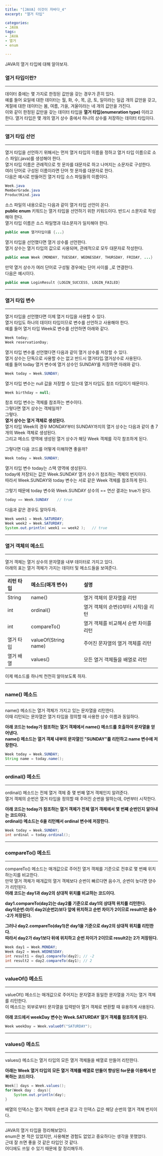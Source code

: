 ```yaml
---
title: "[JAVA] 이것이 자바다_4"
excerpt: "열거 타입"

categories:
- JAVA
tags:
- JAVA
- 열거
- enum

---
```


JAVA의 열거 타입에 대해 알아보자.


### 열거 타입이란?
- - -
데이터 중에는 몇 가지로 한정된 값만을 갖는 경우가 흔히 있다.  
예를 들어 요일에 대한 데이터는 월, 화, 수, 목, 금, 토, 일이라는 일곱 개의 값만을 갖고,
 계절에 대한 데이터는 봄, 여름, 가을, 겨울이라는 네 개의 값만을 가진다.  
이와 같이 한정된 값만을 갖는 데이터 타입을 **열거 타입(enumeration type)** 이라고 한다.
열거 타입은 몇 개의 열거 상수 중에서 하나의 상수를 저장하는 데이터 타입이다.
- - -

### 열거 타입 선언
- - -
열거 타입을 선언하기 위해서는 먼저 열거 타입의 이름을 정하고 열거 타입 이름으로 소스 파일(.java)를 생성해야 한다.  
열거 타입 이름은 관례적으로 첫 문자를 대문자로 하고 나머지는 소문자로 구성한다.  
여러 단어로 구성된 이름이라면 단어 첫 문자를 대문자로 한다.  
다음은 예시로 만들어진 열거 타입 소스 파일들의 이름이다.
 
``` java
Week.java
MemberGrade.java
ProductKind.java
```
  
소스 파일의 내용으로는 다음과 같이 열거 타입 선언이 온다.  
**public enum** 키워드는 열거 타입을 선언하기 위한 키워드이다.
반드시 소문자로 작성해야 한다.  
열거 타입 이름은 소스 파일명과 대소문자가 일치해야 한다.

``` java
public enum 열거타입이름 {...}
```
  
열거 타입을 선언했다면 열거 상수를 선언한다.  
열거 상수는 열거 타입의 값으로 사용되며, 관례적으로 모두 대문자로 작성한다.  

``` java
public enum Week {MONDAY, TUESDAY, WEDNESDAY, THURSDAY, FRIDAY, ...}
```
  
만약 열거 상수가 여러 단어로 구성될 경우에는 단어 사이를 _로 연결한다.  
다음은 예시이다.  
``` java
public enum LoginResult {LOGIN_SUCCESS, LOGIN_FAILED}
```
  
- - -

### 열거 타입 변수
- - -
열거 타입을 선언했다면 이제 열거 타입을 사용할 수 있다.  
열거 타입도 하나의 데이터 타입이므로 변수를 선언하고 사용해야 한다.  
예를 들어 열거 타입 Week로 변수를 선언하면 아래와 같다.  

``` java
Week today;
Week reservationDay;
```
  
열거 타입 변수를 선언했다면 다음과 같이 열거 상수를 저장할 수 있다.  
열거 상수는 단독으로 사용할 수는 없고 반드시 열거타입.열거상수로 사용된다.  
예를 들어 today 열거 변수에 열거 상수인 SUNDAY를 저장하면 아래와 같다.  

``` java
Week today = Week.SUNDAY;
```
  
열거 타입 변수는 null 값을 저장할 수 있는데 열거 타입도 참조 타입이기 때문이다.  
  
``` java
Week birthday = null;
```
  
참조 타입 변수는 객체를 참조하는 변수이다.  
그렇다면 열거 상수는 객체일까?  
그렇다.  
**열거 상수는 열거 객체로 생성된다.**  
열거 타입 Week의 경우 MONDAY부터 SUNDAY까지의 열거 상수는 다음과 같이 총 7개의 Week 객체로 생성된다.  
그리고 메소드 영역에 생성된 열거 상수가 해당 Week 객체를 각각 참조하게 된다.  
  
그렇다면 다음 코드를 어떻게 이해하면 좋을까?  

``` java
Week today = Week.SUNDAY;
```
  
열거 타입 변수 today는 스택 영역에 생성된다.  
today에 저장되는 값은 Week.SUNDAY 열거 상수가 참조하는 객체의 번지이다.  
따라서 Week.SUNDAY와 today 변수는 서로 같은 Week 객체를 참조하게 된다.  
  
그렇기 때문에 today 변수와 Week.SUNDAY 상수의 == 연산 결과는 true가 된다.  
``` java
today == Week.SUNDAY    // true
```
  
다음과 같은 경우도 알아두자.  

``` java
Week week1 = Week.SATURDAY;
Week week2 = Week.SATURDAY;
System.out.println( week1 == week2 );   // true
```
    
- - -

### 열거 객체의 메소드
- - -
열거 객체는 열거 상수의 문자열을 내부 데이터로 가지고 있다.  
아래의 표는 열거 객체가 가지는 데이터 및 메소드들을 보여준다.  


|리턴 타입|메소드(매개 변수)|설명|
|:---|:----|:-----|
|String|name()|열거 객체의 문자열을 리턴|
|int|ordinal()|열거 객체의 순번(0부터 시작)을 리턴|
|int|compareTo()|열거 객체를 비교해서 순번 차이를 리턴|
|열거 타입|valueOf(String name)|주어진 문자열의 열거 객체를 리턴|
|열거 배열|values()|모든 열거 객체들을 배열로 리턴|
  
이제 메소드를 하나씩 천천히 알아보도록 하자.  
 
- - -

### name() 메소드
- - -
name() 메소드는 열거 객체가 가지고 있는 문자열을 리턴한다.  
이때 리턴되는 문자열은 열거 타입을 정의할 때 사용한 상수 이름과 동일하다.  
  
**아래 코드는 today가 참조하는 열거 객체에서 name() 메소드를 호출하여 문자열을 얻어낸다.  
name() 메소드는 열거 객체 내부의 문자열인 "SUNDAY"를 리턴하고 name 변수에 저장한다.**
``` java
Week today = Week.SUNDAY;
String name = today.name();
```
  

- - -

### ordinal() 메소드
- - -
ordinal() 메소드는 전체 열거 객체 중 몇 번째 열거 객체인지 알려준다.  
열거 객체의 순번은 열거 타입을 정의할 때 주어진 순번을 말하는데, 0번부터 시작한다.  
  
**아래 코드는 today가 참조하는 열거 객체가 전체 열거 객체에서 몇 번째 순번인지 알아내는 코드이다.  
ordinal() 메소드는 6을 리턴해서 ordinal 변수에 저장한다.**  

``` java
Week today = Week.SUNDAY;
int ordinal = today.ordinal();
```
  

- - -

### compareTo() 메소드
- - -
compareTo() 메소드는 매개값으로 주어진 열거 객체를 기준으로 전후로 몇 번째 위치하는지를 비교한다.  
만약 열거 객체가 매개값의 열거 객체보다 순번이 빠르다면 음수가, 순번이 늦다면 양수가 리턴된다.  
**아래 코드는 day1과 day2의 상대적 위치를 비교하는 코드이다.**  
  
**day1.compareTo(day2)는 day2를 기준으로 day1의 상대적 위치를 리턴한다.  
day1(순번:0)이 day2(순번2)보다 앞에 위치하고 순번 차이가 2이므로 result1은 음수 -2가 저장된다.**  
  
**그러나 day2.compareTo(day1)은 day1을 기준으로 day2의 상대적 위치를 리턴한다.  
따라서 day2가 day1보다 뒤에 위치하고 순번 차이가 2이므로 result2는 2가 저장된다.**  
 
``` java
Week day1 = Week.MONDAY;
Week day2 = Week.WEDNESDAY;
int result1 = day1.compareTo(day2); // -2
int result2 = day2.compareTo(day1); // 2
```
  
   
- - -

### valueOf() 메소드
- - -
valueOf() 메소드는 매개값으로 주어지는 문자열과 동일한 문자열을 가지는 열거 객체를 리턴한다.  
이 메소드는 외부로부터 문자열을 입력받아 열거 객체로 변환할 때 유용하게 사용된다.  
  
**아래 코드에서 weekDay 변수는 Week.SATURDAY 열거 객체를 참조하게 된다.**  
  
``` java
Week weekDay = Week.valueOf("SATURDAY");
```
  
- - -

### values() 메소드
- - -
values() 메소드는 열거 타입의 모든 열거 객체들을 배열로 만들어 리턴한다.    
  
**아래는 Week 열거 타입의 모든 열거 객체를 배열로 만들어 향상된 for문을 이용해서 반복하는 코드이다.**  
  
``` java
Week[] days = Week.values();
for(Week day : days){
    System.out.println(day);
}
```
  
배열의 인덱스는 열거 객체의 순번과 같고 각 인덱스 값은 해당 순번의 열거 객체 번지이다.  

- - -

JAVA의 열거 타입을 정리해보았다.  
enum은 본 적은 있었지만, 사용해본 경험도 없었고 중요하다는 생각을 못했었다.  
근데 잘 쓰면 좋을 것 같은 타입인 것 같다.  
어디에도 쓰일 수 있기 때문에 잘 정리해두자.  